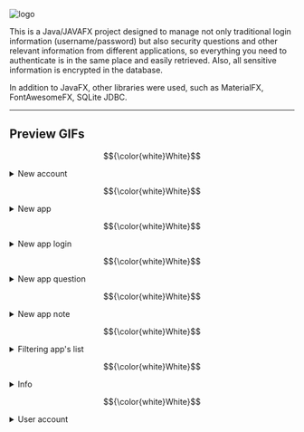 ![logo](https://github.com/thiagofbpr/MyPasswords/assets/53873680/04c28240-4c73-4bdd-a884-332c79ec7eb4)

This is a Java/JAVAFX project designed to manage not only traditional login information (username/password) but also security questions and other relevant information from different applications, so everything you need to authenticate is in the same place and easily retrieved. Also, all sensitive information is encrypted in the database.

In addition to JavaFX, other libraries were used, such as MaterialFX, FontAwesomeFX, SQLite JDBC.

---
                         
## Preview GIFs

$${\color{white}White}$$ <details>
                            <summary>New account</summary>
                            <br>
                            ![New-user](https://github.com/thiagofbpr/MyPasswords/assets/53873680/f93fc845-392c-4962-9575-23fb774c97bf)
                          </details>
                          
$${\color{white}White}$$ <details>
                            <summary>New app</summary>
                            <br>
                            ![New-app](https://github.com/thiagofbpr/MyPasswords/assets/53873680/ab37b1f1-e9ed-4e2b-add9-bdfb4e532f1b)
                          </details>
                          
$${\color{white}White}$$ <details>
                            <summary>New app login</summary>
                            <br>
                            ![New-login](https://github.com/thiagofbpr/MyPasswords/assets/53873680/f6535479-cc34-4e50-ae89-3b85d3478537)
                          </details>
                          
$${\color{white}White}$$ <details>
                            <summary>New app question</summary>
                            <br>
                            ![New-question](https://github.com/thiagofbpr/MyPasswords/assets/53873680/87d5c9b0-ee57-4f50-8b71-3468c22f86d2)
                          </details>
                          
$${\color{white}White}$$ <details>
                            <summary>New app note</summary>
                            <br>
                            ![New-note](https://github.com/thiagofbpr/MyPasswords/assets/53873680/befa79cc-8e8f-4e8f-927f-ffe55a0e8850)
                          </details>
                          
$${\color{white}White}$$ <details>
                            <summary>Filtering app's list</summary>
                            <br>
                            ![Filter-list](https://github.com/thiagofbpr/MyPasswords/assets/53873680/e9c5c68d-7efc-4e92-a73b-42763feb9f49)
                          </details>
                          
$${\color{white}White}$$ <details>
                            <summary>Info</summary>
                            <br>
                            ![Info](https://github.com/thiagofbpr/MyPasswords/assets/53873680/70dd3a86-e1e5-419c-aab7-e412f41c8aa3)
                          </details>

$${\color{white}White}$$ <details>
                            <summary>User account</summary>
                            <br>
                            ![Delete-user](https://github.com/thiagofbpr/MyPasswords/assets/53873680/755e9182-e79f-4bb0-95fd-42cbb30980d6)
                          </details>
